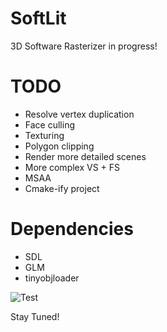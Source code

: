 # SoftLit

3D Software Rasterizer in progress!

# TODO
- Resolve vertex duplication
- Face culling
- Texturing
- Polygon clipping
- Render more detailed scenes
- More complex VS + FS
- MSAA
- Cmake-ify project

# Dependencies
- SDL
- GLM
- tinyobjloader

![Test](http://imgur.com/kK4d5qO.gif)

Stay Tuned!
